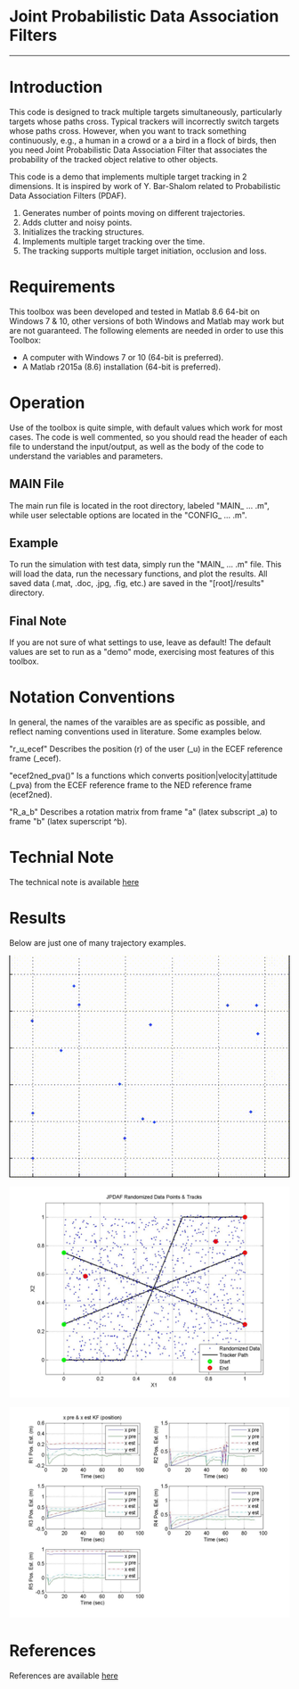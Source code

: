 # Joint Probabilistic Data Association Filters

-----------------------------------------------------------------------------------

# Introduction

This code is designed to track multiple targets simultaneously, particularly targets whose paths cross.  Typical trackers will incorrectly switch targets whose paths cross.  However, when you want to track something continuously, e.g., a human in a crowd or a a bird in a flock of birds, then you need Joint Probabilistic Data Association Filter that associates the probability of the tracked object relative to other objects.

This code is a demo that implements multiple target tracking in 2 dimensions. It is inspired by work of Y. Bar-Shalom related to Probabilistic Data Association Filters (PDAF).

1. Generates number of points moving on different trajectories. 
2. Adds clutter and noisy points. 
3. Initializes the tracking structures. 
4. Implements multiple target tracking over the time. 
5. The tracking supports multiple target initiation, occlusion and loss.


# Requirements
This toolbox was been developed and tested in Matlab 8.6 64-bit on Windows 7 & 10, other versions of both Windows and Matlab 
may work but are not guaranteed. The following elements are needed in order to use this Toolbox:

- A computer with Windows 7 or 10 (64-bit is preferred).
- A Matlab r2015a (8.6) installation (64-bit is preferred).  


# Operation
Use of the toolbox is quite simple, with default values which work for most cases. The code is well commented, so you should read the header of each file to understand the input/output, as well as the body of the code to understand the variables and parameters.


## MAIN File
The main run file is located in the root directory, labeled "MAIN_ ... .m", while user selectable options are located in the "CONFIG_ ... .m".

## Example  
To run the simulation with test data, simply run the "MAIN_ ... .m" file. This will load the data, run the necessary functions, and plot the results. All saved data (.mat, .doc, .jpg, .fig, etc.) are saved in the "[root]/results" directory.

## Final Note 
If you are not sure of what settings to use, leave as default!  The default values are set to run as a "demo" mode, exercising most features of this toolbox.


# Notation Conventions
In general, the names of the varaibles are as specific as possible, and reflect naming conventions used in literature. 
Some examples below.

"r_u_ecef" Describes the position (r) of the user (_u) in the ECEF reference frame (_ecef).

"ecef2ned_pva()" Is a functions which converts position|velocity|attitude (_pva) from the ECEF reference frame to the NED reference frame (ecef2ned).

"R_a_b" Describes a rotation matrix from frame "a" (latex subscript _a) to frame "b" (latex superscript ^b).


# Technial Note
The technical note is available [here](https://github.com/pfroysdon/projects/blob/main/applied_math/jpdaf/tech_note)

# Results
Below are just one of many trajectory examples.

<p align="center">
	<img width="600" img src="https://github.com/pfroysdon/projects/blob/main/applied_math/jpdaf/results/JPDAF_tracking_demo4.gif">
</p>

<p align="center">
	<img width="600" img src="https://github.com/pfroysdon/projects/blob/main/applied_math/jpdaf/results/JPDAF_results_update4_Figure_2.jpg">
</p>

<p align="center">
	<img width="600" img src="https://github.com/pfroysdon/projects/blob/main/applied_math/jpdaf/results/JPDAF_results_update4_Figure_3.jpg">
</p>


# References
References are available [here](https://github.com/pfroysdon/projects/blob/main/applied_math/jpdaf/references)